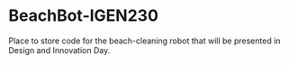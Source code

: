 # BeachBot-IGEN230
Place to store code for the beach-cleaning robot that will be presented in Design and Innovation Day.
